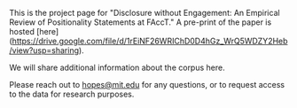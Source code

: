This is the project page for "Disclosure without Engagement: An Empirical Review of Positionality Statements at FAccT." A pre-print of the paper is hosted [here] (https://drive.google.com/file/d/1rEiNF26WRIChD0D4hGz_WrQ5WDZY2Heb/view?usp=sharing).

We will share additional information about the corpus here.

Please reach out to hopes@mit.edu for any questions, or to request access to the data for research purposes.
